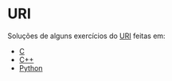 # URI

Soluções de alguns exercícios do [URI](https://www.urionlinejudge.com.br) feitas em:
* [C](https://github.com/heltonr13/URI/search?l=c)
* [C++](https://github.com/heltonr13/URI/search?l=c%2B%2B)
* [Python](https://github.com/heltonr13/URI/search?l=python)
